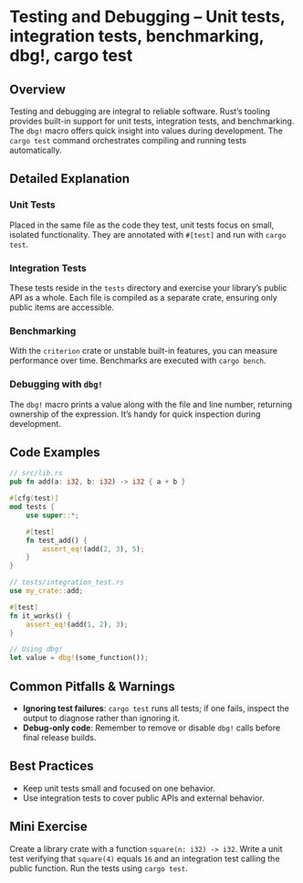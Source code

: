 # Testing and Debugging – Unit tests, integration tests, benchmarking, dbg!, cargo test

## Overview
Testing and debugging are integral to reliable software. Rust’s tooling provides built-in support for unit tests, integration tests, and benchmarking. The `dbg!` macro offers quick insight into values during development. The `cargo test` command orchestrates compiling and running tests automatically.

## Detailed Explanation
### Unit Tests
Placed in the same file as the code they test, unit tests focus on small, isolated functionality. They are annotated with `#[test]` and run with `cargo test`.

### Integration Tests
These tests reside in the `tests` directory and exercise your library’s public API as a whole. Each file is compiled as a separate crate, ensuring only public items are accessible.

### Benchmarking
With the `criterion` crate or unstable built-in features, you can measure performance over time. Benchmarks are executed with `cargo bench`.

### Debugging with `dbg!`
The `dbg!` macro prints a value along with the file and line number, returning ownership of the expression. It’s handy for quick inspection during development.

## Code Examples
```rust
// src/lib.rs
pub fn add(a: i32, b: i32) -> i32 { a + b }

#[cfg(test)]
mod tests {
    use super::*;

    #[test]
    fn test_add() {
        assert_eq!(add(2, 3), 5);
    }
}
```

```rust
// tests/integration_test.rs
use my_crate::add;

#[test]
fn it_works() {
    assert_eq!(add(1, 2), 3);
}
```

```rust
// Using dbg!
let value = dbg!(some_function());
```

## Common Pitfalls & Warnings
- **Ignoring test failures**: `cargo test` runs all tests; if one fails, inspect the output to diagnose rather than ignoring it.
- **Debug-only code**: Remember to remove or disable `dbg!` calls before final release builds.

## Best Practices
- Keep unit tests small and focused on one behavior.
- Use integration tests to cover public APIs and external behavior.

## Mini Exercise
Create a library crate with a function `square(n: i32) -> i32`. Write a unit test verifying that `square(4)` equals `16` and an integration test calling the public function. Run the tests using `cargo test`.
